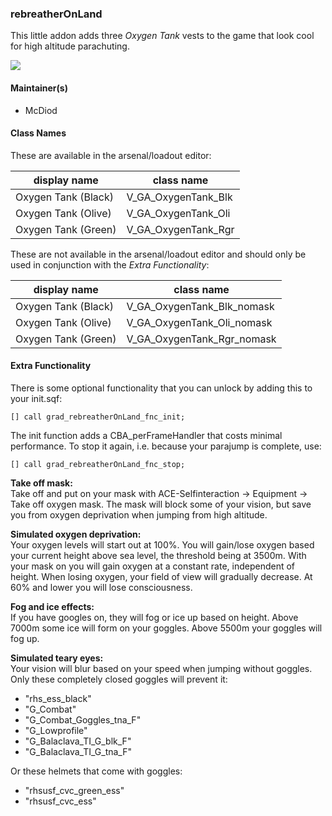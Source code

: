 ### rebreatherOnLand
This little addon adds three *Oxygen Tank* vests to the game that look cool for high altitude parachuting.

![](http://i.imgur.com/sqRzJfK.png)

#### Maintainer(s)
* McDiod

#### Class Names
These are available in the arsenal/loadout editor:

display name        | class name
--------------------|--------------------
Oxygen Tank (Black) | V_GA_OxygenTank_Blk
Oxygen Tank (Olive) | V_GA_OxygenTank_Oli
Oxygen Tank (Green) | V_GA_OxygenTank_Rgr

These are not available in the arsenal/loadout editor and should only be used in conjunction with the *Extra Functionality*:

display name        | class name
--------------------|--------------------
Oxygen Tank (Black) | V_GA_OxygenTank_Blk_nomask
Oxygen Tank (Olive) | V_GA_OxygenTank_Oli_nomask
Oxygen Tank (Green) | V_GA_OxygenTank_Rgr_nomask


#### Extra Functionality
There is some optional functionality that you can unlock by adding this to your init.sqf:

`[] call grad_rebreatherOnLand_fnc_init;`

The init function adds a CBA_perFrameHandler that costs minimal performance. To stop it again, i.e. because your parajump is complete, use:

`[] call grad_rebreatherOnLand_fnc_stop;`

**Take off mask:**  
Take off and put on your mask with ACE-Selfinteraction → Equipment → Take off oxygen mask. The mask will block some of your vision, but save you from oxygen deprivation when jumping from high altitude.

**Simulated oxygen deprivation:**  
Your oxygen levels will start out at 100%. You will gain/lose oxygen based your current height above sea level, the threshold being at 3500m. With your mask on you will gain oxygen at a constant rate, independent of height. When losing oxygen, your field of view will gradually decrease. At 60% and lower you will lose consciousness.

**Fog and ice effects:**  
If you have googles on, they will fog or ice up based on height. Above 7000m some ice will form on your goggles. Above 5500m your goggles will fog up.

**Simulated teary eyes:**  
Your vision will blur based on your speed when jumping without goggles. Only these completely closed goggles will prevent it:  
* "rhs_ess_black"
* "G_Combat"
* "G_Combat_Goggles_tna_F"
* "G_Lowprofile"
* "G_Balaclava_TI_G_blk_F"
* "G_Balaclava_TI_G_tna_F"

Or these helmets that come with goggles:  
* "rhsusf_cvc_green_ess"
* "rhsusf_cvc_ess"
